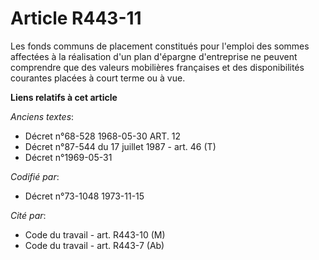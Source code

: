 # Article R443-11

Les fonds communs de placement constitués pour l'emploi des sommes affectées à la réalisation d'un plan d'épargne
d'entreprise ne peuvent comprendre que des valeurs mobilières françaises et des disponibilités courantes placées à court
terme ou à vue.

**Liens relatifs à cet article**

_Anciens textes_:

  - Décret n°68-528 1968-05-30 ART. 12
  - Décret n°87-544 du 17 juillet 1987 - art. 46 (T)
  - Décret n°1969-05-31

_Codifié par_:

  - Décret n°73-1048 1973-11-15

_Cité par_:

  - Code du travail - art. R443-10 (M)
  - Code du travail - art. R443-7 (Ab)
